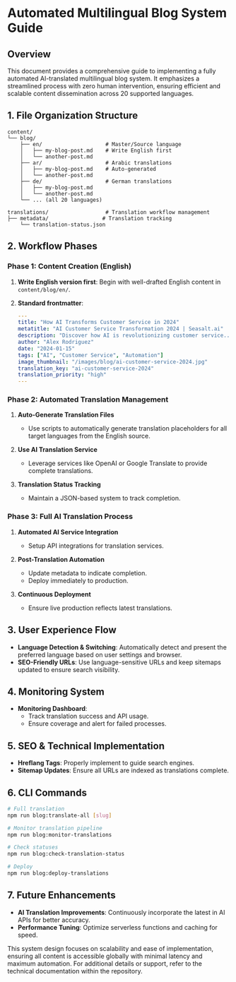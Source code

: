 # Automated Multilingual Blog System Guide

## Overview

This document provides a comprehensive guide to implementing a fully automated AI-translated multilingual blog system. It emphasizes a streamlined process with zero human intervention, ensuring efficient and scalable content dissemination across 20 supported languages.

## 1. File Organization Structure

```plaintext
content/
└── blog/
    ├── en/                    # Master/Source language
    │   ├── my-blog-post.md    # Write English first
    │   └── another-post.md
    ├── ar/                    # Arabic translations
    │   ├── my-blog-post.md    # Auto-generated
    │   └── another-post.md
    ├── de/                    # German translations
    │   ├── my-blog-post.md
    │   └── another-post.md
    └── ... (all 20 languages)

translations/                  # Translation workflow management
├── metadata/                 # Translation tracking
    └── translation-status.json
```

## 2. Workflow Phases

### Phase 1: Content Creation (English)

1. **Write English version first**: Begin with well-drafted English content in `content/blog/en/`.
2. **Standard frontmatter**:

   ```yaml
   ---
   title: "How AI Transforms Customer Service in 2024"
   metatitle: "AI Customer Service Transformation 2024 | Seasalt.ai"
   description: "Discover how AI is revolutionizing customer service..."
   author: "Alex Rodriguez"
   date: "2024-01-15"
   tags: ["AI", "Customer Service", "Automation"]
   image_thumbnail: "/images/blog/ai-customer-service-2024.jpg"
   translation_key: "ai-customer-service-2024"
   translation_priority: "high"
   ---
   ```

### Phase 2: Automated Translation Management

1. **Auto-Generate Translation Files**
   - Use scripts to automatically generate translation placeholders for all target languages from the English source.

2. **Use AI Translation Service**
   - Leverage services like OpenAI or Google Translate to provide complete translations.

3. **Translation Status Tracking**
   - Maintain a JSON-based system to track completion.

### Phase 3: Full AI Translation Process

1. **Automated AI Service Integration**
   - Setup API integrations for translation services.

2. **Post-Translation Automation**
   - Update metadata to indicate completion.
   - Deploy immediately to production.

3. **Continuous Deployment**
   - Ensure live production reflects latest translations.

## 3. User Experience Flow

- **Language Detection & Switching**: Automatically detect and present the preferred language based on user settings and browser.
- **SEO-Friendly URLs**: Use language-sensitive URLs and keep sitemaps updated to ensure search visibility.

## 4. Monitoring System

- **Monitoring Dashboard**:
  - Track translation success and API usage.
  - Ensure coverage and alert for failed processes.

## 5. SEO & Technical Implementation

- **Hreflang Tags**: Properly implement to guide search engines.
- **Sitemap Updates**: Ensure all URLs are indexed as translations complete.

## 6. CLI Commands

```bash
# Full translation
npm run blog:translate-all [slug]

# Monitor translation pipeline
npm run blog:monitor-translations

# Check statuses
npm run blog:check-translation-status

# Deploy
npm run blog:deploy-translations
```

## 7. Future Enhancements

- **AI Translation Improvements**: Continuously incorporate the latest in AI APIs for better accuracy.
- **Performance Tuning**: Optimize serverless functions and caching for speed.

This system design focuses on scalability and ease of implementation, ensuring all content is accessible globally with minimal latency and maximum automation. For additional details or support, refer to the technical documentation within the repository.
